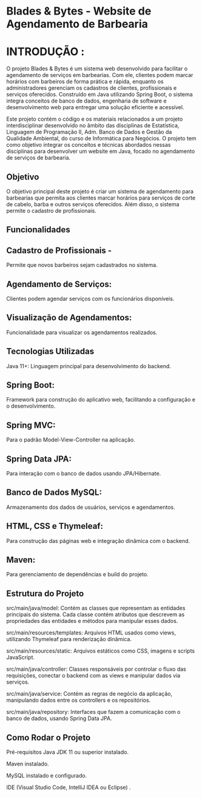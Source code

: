 # Blades & Bytes - Website de Agendamento de Barbearia

# INTRODUÇÃO :
O projeto Blades & Bytes é um sistema web desenvolvido para facilitar o agendamento de serviços em barbearias.
 Com ele, clientes podem marcar horários com barbeiros de forma prática e rápida, enquanto os administradores gerenciam os cadastros de clientes, profissionais e serviços oferecidos.
 Construído em Java utilizando Spring Boot, o sistema integra conceitos de banco de dados, engenharia de software e desenvolvimento web para entregar uma solução eficiente e acessível.

Este projeto contém o código e os materiais relacionados a um projeto interdisciplinar desenvolvido no âmbito das disciplinas de Estatística, Linguagem de Programação II, Adm. Banco de Dados e Gestão da Qualidade Ambiental, do curso de Informática para Negócios.
 O projeto tem como objetivo integrar os conceitos e técnicas abordados nessas disciplinas para desenvolver um website em Java, focado no agendamento de serviços de barbearia.

## Objetivo

O objetivo principal deste projeto é criar um sistema de agendamento para barbearias que permita aos clientes marcar horários para serviços de corte de cabelo, barba e outros serviços oferecidos.
 Além disso, o sistema permite o cadastro de profissionais.

## Funcionalidades

## Cadastro de Profissionais - 
 Permite que novos barbeiros sejam cadastrados no sistema.

## Agendamento de Serviços:
 Clientes podem agendar serviços com os funcionários disponíveis.

## Visualização de Agendamentos:
 Funcionalidade para visualizar os agendamentos realizados.


## Tecnologias Utilizadas
Java 11+: Linguagem principal para desenvolvimento do backend.

## Spring Boot: 
Framework para construção do aplicativo web, facilitando a configuração e o desenvolvimento.

## Spring MVC: 
Para o padrão Model-View-Controller na aplicação.

## Spring Data JPA:
 Para interação com o banco de dados usando JPA/Hibernate.

## Banco de Dados MySQL:
 Armazenamento dos dados de usuários, serviços e agendamentos.

## HTML, CSS e Thymeleaf:
 Para construção das páginas web e integração dinâmica com o backend.

## Maven: 
Para gerenciamento de dependências e build do projeto.

## Estrutura do Projeto
src/main/java/model: Contém as classes que representam as entidades principais do sistema. Cada classe contém atributos que descrevem as propriedades das entidades e métodos para manipular esses dados.

src/main/resources/templates: Arquivos HTML usados como views, utilizando Thymeleaf para renderização dinâmica.

src/main/resources/static: Arquivos estáticos como CSS, imagens e scripts JavaScript.

src/main/java/controller: Classes responsáveis por controlar o fluxo das requisições, conectar o backend com as views e manipular dados via serviços.

src/main/java/service: Contém as regras de negócio da aplicação, manipulando dados entre os controllers e os repositórios.

src/main/java/repository: Interfaces que fazem a comunicação com o banco de dados, usando Spring Data JPA.


## Como Rodar o Projeto
Pré-requisitos
Java JDK 11 ou superior instalado.

Maven instalado.

MySQL instalado e configurado.

IDE (Visual Studio Code, IntelliJ IDEA ou Eclipse) .

